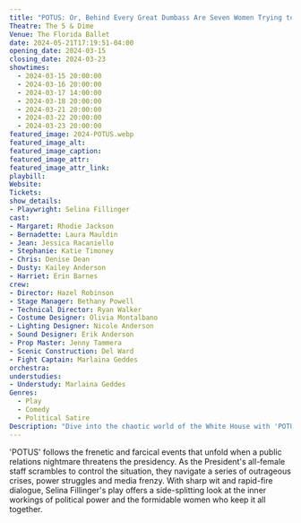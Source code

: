 ```yaml
---
title: "POTUS: Or, Behind Every Great Dumbass Are Seven Women Trying to Keep Him Alive"
Theatre: The 5 & Dime
Venue: The Florida Ballet 
date: 2024-05-21T17:19:51-04:00
opening_date: 2024-03-15
closing_date: 2024-03-23
showtimes:
  - 2024-03-15 20:00:00
  - 2024-03-16 20:00:00
  - 2024-03-17 14:00:00
  - 2024-03-18 20:00:00
  - 2024-03-21 20:00:00
  - 2024-03-22 20:00:00
  - 2024-03-23 20:00:00
featured_image: 2024-POTUS.webp
featured_image_alt: 
featured_image_caption: 
featured_image_attr: 
featured_image_attr_link: 
playbill:
Website: 
Tickets: 
show_details: 
- Playwright: Selina Fillinger
cast:
- Margaret: Rhodie Jackson
- Bernadette: Laura Mauldin
- Jean: Jessica Racaniello
- Stephanie: Katie Timoney
- Chris: Denise Dean
- Dusty: Kailey Anderson
- Harriet: Erin Barnes
crew:
- Director: Hazel Robinson
- Stage Manager: Bethany Powell
- Technical Director: Ryan Walker
- Costume Designer: Olivia Montalbano
- Lighting Designer: Nicole Anderson
- Sound Designer: Erik Anderson
- Prop Master: Jenny Tammera
- Scenic Construction: Del Ward
- Fight Captain: Marlaina Geddes
orchestra:
understudies:
- Understudy: Marlaina Geddes
Genres:
  - Play
  - Comedy
  - Political Satire
Description: "Dive into the chaotic world of the White House with 'POTUS,' a sharp and hilarious political satire that exposes the mayhem behind the scenes of the highest office in the land."
---
```

'POTUS' follows the frenetic and farcical events that unfold when a public relations nightmare threatens the presidency. As the President's all-female staff scrambles to control the situation, they navigate a series of outrageous crises, power struggles and media frenzy. With sharp wit and rapid-fire dialogue, Selina Fillinger's play offers a side-splitting look at the inner workings of political power and the formidable women who keep it all together. 
